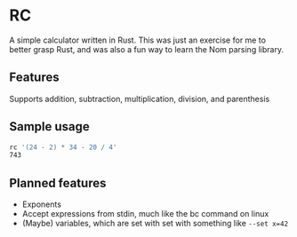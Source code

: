 # RC

A simple calculator written in Rust. This was just an exercise for me to better grasp Rust, and was also a fun way to learn the Nom parsing library.

## Features

Supports addition, subtraction, multiplication, division, and parenthesis

## Sample usage

```bash
rc '(24 - 2) * 34 - 20 / 4'
743
```

## Planned features

- Exponents
- Accept expressions from stdin, much like the bc command on linux
- (Maybe) variables, which are set with set with something like `--set x=42`
